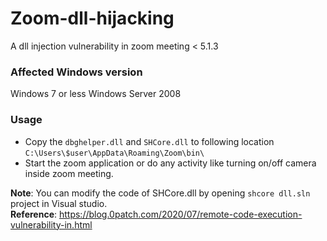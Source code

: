 # Zoom-dll-hijacking
A dll injection vulnerability in zoom meeting &lt; 5.1.3
<br />
### Affected Windows version
Windows 7 or less
Windows Server 2008

### Usage
* Copy the `dbghelper.dll` and `SHCore.dll` to following location
  `C:\Users\$user\AppData\Roaming\Zoom\bin\`
* Start the zoom application or do any activity like turning on/off camera inside zoom meeting.

 **Note**: You can modify the code of SHCore.dll by opening `shcore dll.sln` project in Visual studio.
 <br/>
 **Reference**: https://blog.0patch.com/2020/07/remote-code-execution-vulnerability-in.html

